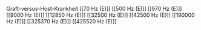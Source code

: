 Graft-versus-Host-Krankheit
[[70 Hz (E)]]
[[500 Hz (E)]]
[[970 Hz (E)]]
[[9000 Hz (E)]]
[[12850 Hz (E)]]
[[32500 Hz (E)]]
[[42500 Hz (E)]]
[[190000 Hz (E)]]
[[325370 Hz (E)]]
[[425520 Hz (E)]]